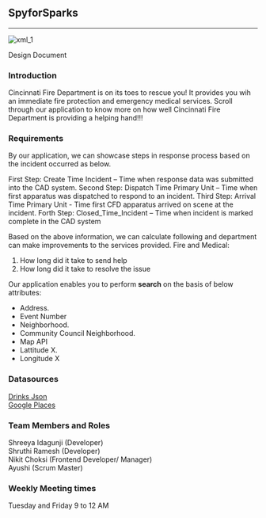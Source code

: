 
## SpyforSparks

---


![xml_1](https://user-images.githubusercontent.com/77543344/111858065-5f838600-890c-11eb-9bf1-e7615c090d28.jpeg)

Design Document


### Introduction
Cincinnati Fire Department is on its toes to rescue you! It provides you wih an immediate fire protection and emergency medical services.
Scroll through our application to know more on how well Cincinnati Fire Department is providing a helping hand!!!


### Requirements
By our application, we can showcase steps in response process based on the incident occurred as below.
 
First Step: Create Time Incident – Time when response data was submitted into the CAD system.
Second Step: Dispatch Time Primary Unit – Time when first apparatus was dispatched to respond to an incident.
Third Step: Arrival Time Primary Unit - Time first CFD apparatus arrived on scene at the incident.
Forth Step: Closed_Time_Incident – Time when incident is marked complete in the CAD system
 
Based on the above information, we can calculate following and department can make improvements to the services provided.
Fire and Medical:

1.    How long did it take to send help
2.    How long did it take to resolve the issue



Our application enables you to perform **search** on the basis of below attributes:   



- Address.    
- Event Number
- Neighborhood. 
- Community Council Neighborhood.  
- Map API   
- Lattitude X.  
- Longitude X


### Datasources
[Drinks Json](https://data.cincinnati-oh.gov/Efficient-Service-Delivery/City-of-Cincinnati-Employees-w-Salaries/wmj4-ygbf/data)  
[Google Places](https://developers.google.com/maps/documentation/places/web-service/overview)

### Team Members and Roles
Shreeya Idagunji (Developer)  
Shruthi Ramesh (Developer)  
Nikit Choksi (Frontend Developer/ Manager)  
Ayushi (Scrum Master)  

### Weekly Meeting times
Tuesday and Friday 9 to 12 AM
